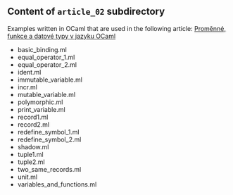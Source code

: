 ## Content of `article_02` subdirectory

Examples written in OCaml that are used in the following article:
[Proměnné, funkce a datové typy v jazyku OCaml](https://www.root.cz/clanky/promenne-funkce-a-datove-typy-v-jazyku-ocaml/)

- basic_binding.ml
- equal_operator_1.ml
- equal_operator_2.ml
- ident.ml
- immutable_variable.ml
- incr.ml
- mutable_variable.ml
- polymorphic.ml
- print_variable.ml
- record1.ml
- record2.ml
- redefine_symbol_1.ml
- redefine_symbol_2.ml
- shadow.ml
- tuple1.ml
- tuple2.ml
- two_same_records.ml
- unit.ml
- variables_and_functions.ml
